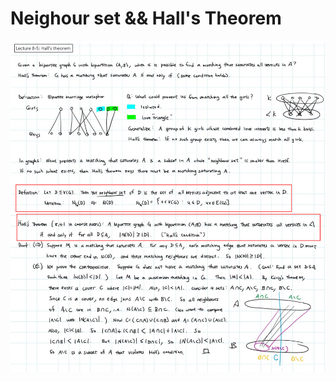 # Neighour set && Hall's Theorem

![image-20211213224013374](../../../../../.mdnote/assets/image-20211213224013374.png)

